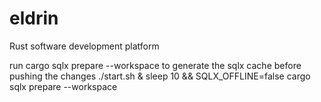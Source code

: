 # eldrin
Rust software development platform

run cargo sqlx prepare --workspace to generate the sqlx cache before pushing the changes
./start.sh & sleep 10 && SQLX_OFFLINE=false cargo sqlx prepare --workspace 
